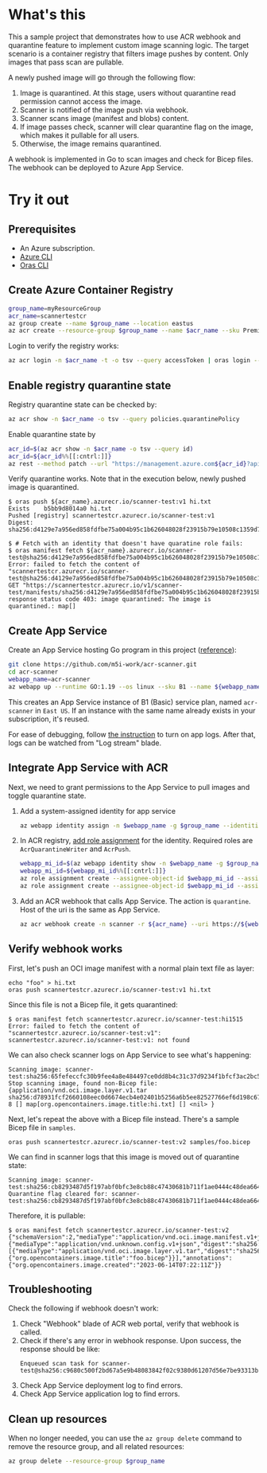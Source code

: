 # What's this

This a sample project that demonstrates how to use ACR webhook and quarantine feature to implement custom image scanning logic. The target scenario is a container registry that filters image pushes by content. Only images that pass scan are pullable.

A newly pushed image will go through the following flow:
1. Image is quarantined. At this stage, users without quarantine read permission cannot access the image.
1. Scanner is notified of the image push via webhook.
1. Scanner scans image (manifest and blobs) content. 
1. If image passes check, scanner will clear quarantine flag on the image, which makes it pullable for all users.
1. Otherwise, the image remains quarantined.

A webhook is implemented in Go to scan images and check for Bicep files. The webhook can be deployed to Azure App Service.


# Try it out

## Prerequisites

- An Azure subscription.
- [Azure CLI](https://learn.microsoft.com/en-us/cli/azure/)
- [Oras CLI](https://oras.land/docs/cli/installation)

## Create Azure Container Registry

```bash
group_name=myResourceGroup
acr_name=scannertestcr
az group create --name $group_name --location eastus
az acr create --resource-group $group_name --name $acr_name --sku Premium
```

Login to verify the registry works:

```bash
az acr login -n $acr_name -t -o tsv --query accessToken | oras login --password-stdin ${acr_name}.azurecr.io
```

## Enable registry quarantine state

Registry quarantine state can be checked by:

```bash
az acr show -n $acr_name -o tsv --query policies.quarantinePolicy
```

Enable quarantine state by

```bash
acr_id=$(az acr show -n $acr_name -o tsv --query id)
acr_id=${acr_id%%[[:cntrl:]]}
az rest --method patch --url "https://management.azure.com${acr_id}?api-version=2023-01-01-preview" --body '{"properties":{"policies":{"quarantinePolicy":{"status":"enabled"}}}}'
```

Verify quarantine works. Note that in the execution below, newly pushed image is quarantined.

```console
$ oras push ${acr_name}.azurecr.io/scanner-test:v1 hi.txt
Exists    b5bb9d8014a0 hi.txt
Pushed [registry] scannertestcr.azurecr.io/scanner-test:v1
Digest: sha256:d4129e7a956ed858fdfbe75a004b95c1b626048028f23915b79e10508c1359d7

$ # Fetch with an identity that doesn't have quaratine role fails:
$ oras manifest fetch ${acr_name}.azurecr.io/scanner-test@sha256:d4129e7a956ed858fdfbe75a004b95c1b626048028f23915b79e10508c1359d7
Error: failed to fetch the content of "scannertestcr.azurecr.io/scanner-test@sha256:d4129e7a956ed858fdfbe75a004b95c1b626048028f23915b79e10508c1359d7": GET "https://scannertestcr.azurecr.io/v1/scanner-test/manifests/sha256:d4129e7a956ed858fdfbe75a004b95c1b626048028f23915b79e10508c1359d7": response status code 403: image quarantined: The image is quarantined.: map[]
```

## Create App Service

Create an App Service hosting Go program in this project ([reference](https://learn.microsoft.com/en-us/azure/app-service/quickstart-golang)):

```bash
git clone https://github.com/m5i-work/acr-scanner.git
cd acr-scanner
webapp_name=acr-scanner
az webapp up --runtime GO:1.19 --os linux --sku B1 --name ${webapp_name} -g ${group_name} --location "East US"
```

This creates an App Service instance of B1 (Basic) service plan, named `acr-scanner` in `East US`. If an instance with the same name already exists in your subscription, it's reused.

For ease of debugging, follow [the instruction](https://aka.ms/linux-diagnostics) to turn on app logs. After that, logs can be watched from "Log stream" blade.

## Integrate App Service with ACR

Next, we need to grant permissions to the App Service to pull images and toggle quarantine state.

1. Add a system-assigned identity for app service

    ```bash
    az webapp identity assign -n $webapp_name -g $group_name --identities [system]
    ```
   
1. In ACR registry, [add role assignment](https://learn.microsoft.com/en-us/azure/container-registry/container-registry-roles?tabs=azure-cli#assign-roles) for the identity. Required roles are `AcrQuarantineWriter` and `AcrPush`.

    ```bash
    webapp_mi_id=$(az webapp identity show -n $webapp_name -g $group_name -o tsv --query principalId)
    webapp_mi_id=${webapp_mi_id%%[[:cntrl:]]}
    az role assignment create --assignee-object-id $webapp_mi_id --assignee-principal-type ServicePrincipal --role AcrQuarantineWriter --scope $acr_id
    az role assignment create --assignee-object-id $webapp_mi_id --assignee-principal-type ServicePrincipal --role AcrPush --scope $acr_id
    ```

1. Add an ACR webhook that calls App Service. The action is `quarantine`. Host of the uri is the same as App Service.

   ```bash
   az acr webhook create -n scanner -r ${acr_name} --uri https://${webapp_name}.azurewebsites.net/hook --actions quarantine
   ```

## Verify webhook works

First, let's push an OCI image manifest with a normal plain text file as layer:

    echo "foo" > hi.txt
    oras push scannertestcr.azurecr.io/scanner-test:v1 hi.txt

Since this file is not a Bicep file, it gets quarantined:

    $ oras manifest fetch scannertestcr.azurecr.io/scanner-test:hi1515
    Error: failed to fetch the content of "scannertestcr.azurecr.io/scanner-test:v1": scannertestcr.azurecr.io/scanner-test:v1: not found

We can also check scanner logs on App Service to see what's happening:

    Scanning image: scanner-test:sha256:65fefeccfc30b9fee4a8e484497ce0dd8b4c31c37d9234f1bfcf3ac2bc59066a
    Stop scanning image, found non-Bicep file: {application/vnd.oci.image.layer.v1.tar sha256:d78931fcf2660108eec0d6674ecb4e02401b5256a6b5ee82527766ef6d198c67 8 [] map[org.opencontainers.image.title:hi.txt] [] <nil> }

Next, let's repeat the above with a Bicep file instead. There's a sample Bicep file in `samples`.

    oras push scannertestcr.azurecr.io/scanner-test:v2 samples/foo.bicep

We can find in scanner logs that this image is moved out of quarantine state:

    Scanning image: scanner-test:sha256:cb8293487d5f197abf0bfc3e8cb88c47430681b711f1ae0444c48dea66470a8f
    Quarantine flag cleared for: scanner-test:sha256:cb8293487d5f197abf0bfc3e8cb88c47430681b711f1ae0444c48dea66470a8f

Therefore, it is pullable:

    $ oras manifest fetch scannertestcr.azurecr.io/scanner-test:v2
    {"schemaVersion":2,"mediaType":"application/vnd.oci.image.manifest.v1+json","config":{"mediaType":"application/vnd.unknown.config.v1+json","digest":"sha256:44136fa355b3678a1146ad16f7e8649e94fb4fc21fe77e8310c060f61caaff8a","size":2},"layers":[{"mediaType":"application/vnd.oci.image.layer.v1.tar","digest":"sha256:bff6730639c5cce9a8d5550a709f444d90d746feedce59aec7b5d1072ff8ab2b","size":697,"annotations":{"org.opencontainers.image.title":"foo.bicep"}}],"annotations":{"org.opencontainers.image.created":"2023-06-14T07:22:11Z"}}


## Troubleshooting

Check the following if webhook doesn't work:
1. Check "Webhook" blade of ACR web portal, verify that webhook is called.
1. Check if there's any error in webhook response. Upon success, the response should be like:
   ```
   Enqueued scan task for scanner-test@sha256:c9680c500f2bd67a5e9b48083842f02c9380d61207d56e7be93313b889d41589
   ```
1. Check App Service deployment log to find errors.
1. Check App Service application log to find errors.


## Clean up resources

When no longer needed, you can use the `az group delete` command to remove the resource group, and all related resources:

```bash
az group delete --resource-group $group_name
```
